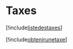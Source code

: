 # Taxes

[!include[listedestaxes](taxes.listedestaxes.autogen.md)]

[!include[obtenirunetaxe](taxes.obtenirunetaxe.autogen.md)]


















































































